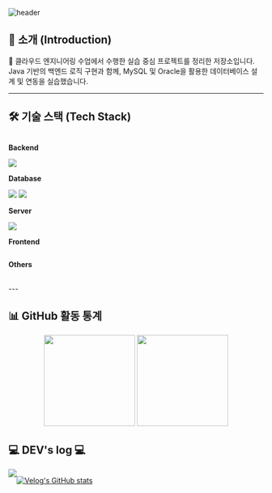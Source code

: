 ![header](https://capsule-render.vercel.app/api?type=Waving&color=auto&height=300&section=header&text=☁️%20Jsumin's%20Cloud%20Portfolio&fontSize=50)


## 📌 소개 (Introduction)

📘 클라우드 엔지니어링 수업에서 수행한 실습 중심 프로젝트를 정리한 저장소입니다.
Java 기반의 백엔드 로직 구현과 함께, MySQL 및 Oracle을 활용한 데이터베이스 설계 및 연동을 실습했습니다.

---

## 🛠️ 기술 스택 (Tech Stack)

<div style="display:flex; flex-direction:column; align-items:flex-start;">
    <!-- Backend -->
    <p><strong>Backend</strong></p>
    <div>
        <img src="https://img.shields.io/badge/Java-007396?style=for-the-badge&logo=Java&logoColor=white">  
    </div>
    <!-- Database -->
    <p><strong>Database</strong></p>
    <div>
        <img src="https://img.shields.io/badge/oracle-F80000?style=for-the-badge&logo=oracle&logoColor=white"> 
        <img src="https://img.shields.io/badge/mysql-4479A1?style=for-the-badge&logo=mysql&logoColor=white"> 
    </div>
    <!-- Server -->
    <p><strong>Server</strong></p>
    <div>
        <img src="https://img.shields.io/badge/linux-FCC624?style=for-the-badge&logo=linux&logoColor=black"> 
    </div>
    <!-- Frontend -->
    <p><strong>Frontend</strong></p>
    <div>
    </div>
    <!-- Others -->
    <p><strong>Others</strong></p>
    <div>

</div><br>
</div>
---

## 📊 GitHub 활동 통계

<p align="center">
  <img src="https://github-readme-stats.vercel.app/api?username=Jsumin07&show_icons=true&theme=default" height="180"/>
  <img src="https://github-readme-stats.vercel.app/api/top-langs/?username=Jsumin07&layout=compact&theme=default" height="180"/>
</p>
  


## 💻 DEV's log 💻
<div style="display:flex; flex-direction:row;">
    <a href="https://velog.io/@bi-sz">
        <img src="https://img.shields.io/badge/Velog-20c997?style=for-the-badge&logo=Vimeo&logoColor=white"> 
    </a>
  
 [![Velog's GitHub stats](https://velog-readme-stats.vercel.app/api?name=suminnn)](https://github.com/suminnn/velog-readme-stats)
</div><br>
